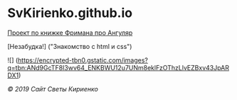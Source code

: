 
# SvKirienko.github.io

[Проект по книжке Фримана про Ангуляр](https://svkirienko.github.io/Freeman_A/ "Пытаюсь сделать по книге")

[Незабудка!] ("Знакомство с  html и css")

![] (https://encrypted-tbn0.gstatic.com/images?q=tbn:ANd9GcTF8I3wv64_ENKBWU12u7UNm8eklFzOThzLlvEZBxv43JpARDX1)

*© 2019 Сайт Светы Кириенко*
